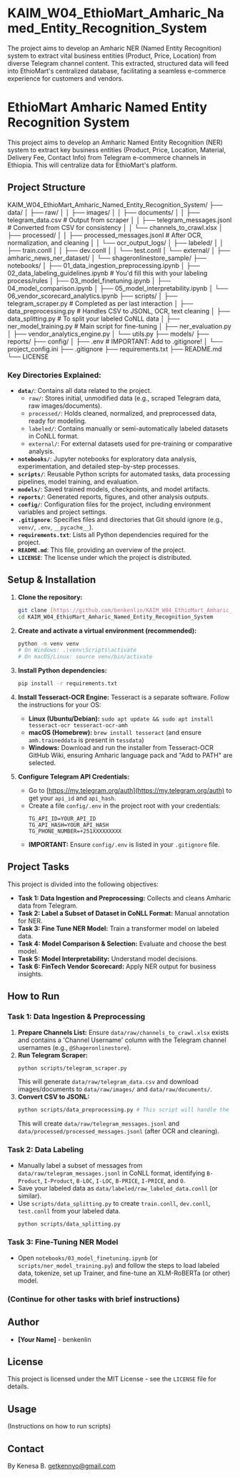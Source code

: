 # KAIM_W04_EthioMart_Amharic_Named_Entity_Recognition_System
The project aims to develop an Amharic NER (Named Entity Recognition) system to extract vital business entities (Product, Price, Location) from diverse Telegram channel content. This extracted, structured data will feed into EthioMart's centralized database, facilitating a seamless e-commerce experience for customers and vendors.
# EthioMart Amharic Named Entity Recognition System

This project aims to develop an Amharic Named Entity Recognition (NER) system to extract key business entities (Product, Price, Location, Material, Delivery Fee, Contact Info) from Telegram e-commerce channels in Ethiopia. This will centralize data for EthioMart's platform.

## Project Structure

KAIM_W04_EthioMart_Amharic_Named_Entity_Recognition_System/
├── data/
│   ├── raw/
│   │   ├── images/
│   │   ├── documents/
│   │   ├── telegram_data.csv          # Output from scraper
│   │   ├── telegram_messages.jsonl    # Converted from CSV for consistency
│   │   └── channels_to_crawl.xlsx
│   ├── processed/
│   │   ├── processed_messages.jsonl   # After OCR, normalization, and cleaning
│   │   └── ocr_output_logs/
│   ├── labeled/
│   │   ├── train.conll
│   │   ├── dev.conll
│   │   └── test.conll
│   └── external/
│       ├── amharic_news_ner_dataset/
│       └── shageronlinestore_sample/
├── notebooks/
│   ├── 01_data_ingestion_preprocessing.ipynb
│   ├── 02_data_labeling_guidelines.ipynb # You'd fill this with your labeling process/rules
│   ├── 03_model_finetuning.ipynb
│   ├── 04_model_comparison.ipynb
│   ├── 05_model_interpretability.ipynb
│   └── 06_vendor_scorecard_analytics.ipynb
├── scripts/
│   ├── telegram_scraper.py             # Completed as per last interaction
│   ├── data_preprocessing.py           # Handles CSV to JSONL, OCR, text cleaning
│   ├── data_splitting.py               # To split your labeled CoNLL data
│   ├── ner_model_training.py           # Main script for fine-tuning
│   ├── ner_evaluation.py
│   ├── vendor_analytics_engine.py
│   └── utils.py
├── models/
├── reports/
├── config/
│   ├── .env                           # IMPORTANT: Add to .gitignore!
│   └── project_config.ini
├── .gitignore
├── requirements.txt
├── README.md
└── LICENSE

### Key Directories Explained:

* **`data/`**: Contains all data related to the project.
    * `raw/`: Stores initial, unmodified data (e.g., scraped Telegram data, raw images/documents).
    * `processed/`: Holds cleaned, normalized, and preprocessed data, ready for modeling.
    * `labeled/`: Contains manually or semi-automatically labeled datasets in CoNLL format.
    * `external/`: For external datasets used for pre-training or comparative analysis.
* **`notebooks/`**: Jupyter notebooks for exploratory data analysis, experimentation, and detailed step-by-step processes.
* **`scripts/`**: Reusable Python scripts for automated tasks, data processing pipelines, model training, and evaluation.
* **`models/`**: Saved trained models, checkpoints, and model artifacts.
* **`reports/`**: Generated reports, figures, and other analysis outputs.
* **`config/`**: Configuration files for the project, including environment variables and project settings.
* **`.gitignore`**: Specifies files and directories that Git should ignore (e.g., `venv/`, `.env`, `__pycache__`).
* **`requirements.txt`**: Lists all Python dependencies required for the project.
* **`README.md`**: This file, providing an overview of the project.
* **`LICENSE`**: The license under which the project is distributed.


## Setup & Installation

1.  **Clone the repository:**
    ```bash
    git clone [https://github.com/benkenlin/KAIM_W04_EthioMart_Amharic_Named_Entity_Recognition_System.git](https://github.com/benkenlin/KAIM_W04_EthioMart_Amharic_Named_Entity_Recognition_System.git)
    cd KAIM_W04_EthioMart_Amharic_Named_Entity_Recognition_System
    ```

2.  **Create and activate a virtual environment (recommended):**
    ```bash
    python -m venv venv
    # On Windows: .\venv\Scripts\activate
    # On macOS/Linux: source venv/bin/activate
    ```

3.  **Install Python dependencies:**
    ```bash
    pip install -r requirements.txt
    ```

4.  **Install Tesseract-OCR Engine:**
    Tesseract is a separate software. Follow the instructions for your OS:
    * **Linux (Ubuntu/Debian):** `sudo apt update && sudo apt install tesseract-ocr tesseract-ocr-amh`
    * **macOS (Homebrew):** `brew install tesseract` (and ensure `amh.traineddata` is present in `tessdata`)
    * **Windows:** Download and run the installer from Tesseract-OCR GitHub Wiki, ensuring Amharic language pack and "Add to PATH" are selected.

5.  **Configure Telegram API Credentials:**
    * Go to [https://my.telegram.org/auth](https://my.telegram.org/auth) to get your `api_id` and `api_hash`.
    * Create a file `config/.env` in the project root with your credentials:
        ```
        TG_API_ID=YOUR_API_ID
        TG_API_HASH=YOUR_API_HASH
        TG_PHONE_NUMBER=+251XXXXXXXXX
        ```
    * **IMPORTANT:** Ensure `config/.env` is listed in your `.gitignore` file.

## Project Tasks

This project is divided into the following objectives:

* **Task 1: Data Ingestion and Preprocessing:** Collects and cleans Amharic data from Telegram.
* **Task 2: Label a Subset of Dataset in CoNLL Format:** Manual annotation for NER.
* **Task 3: Fine Tune NER Model:** Train a transformer model on labeled data.
* **Task 4: Model Comparison & Selection:** Evaluate and choose the best model.
* **Task 5: Model Interpretability:** Understand model decisions.
* **Task 6: FinTech Vendor Scorecard:** Apply NER output for business insights.

## How to Run

### Task 1: Data Ingestion & Preprocessing

1.  **Prepare Channels List:** Ensure `data/raw/channels_to_crawl.xlsx` exists and contains a 'Channel Username' column with the Telegram channel usernames (e.g., `@Shageronlinestore`).
2.  **Run Telegram Scraper:**
    ```bash
    python scripts/telegram_scraper.py
    ```
    This will generate `data/raw/telegram_data.csv` and download images/documents to `data/raw/images/` and `data/raw/documents/`.
3.  **Convert CSV to JSONL:**
    ```bash
    python scripts/data_preprocessing.py # This script will handle the conversion and OCR
    ```
    This will create `data/raw/telegram_messages.jsonl` and `data/processed/processed_messages.jsonl` (after OCR and cleaning).

### Task 2: Data Labeling

* Manually label a subset of messages from `data/raw/telegram_messages.jsonl` in CoNLL format, identifying `B-Product`, `I-Product`, `B-LOC`, `I-LOC`, `B-PRICE`, `I-PRICE`, and `O`.
* Save your labeled data as `data/labeled/raw_labeled_data.conll` (or similar).
* Use `scripts/data_splitting.py` to create `train.conll`, `dev.conll`, `test.conll` from your labeled data.
    ```bash
    python scripts/data_splitting.py
    ```

### Task 3: Fine-Tuning NER Model

* Open `notebooks/03_model_finetuning.ipynb` (or `scripts/ner_model_training.py`) and follow the steps to load labeled data, tokenize, set up Trainer, and fine-tune an XLM-RoBERTa (or other) model.

### (Continue for other tasks with brief instructions)

## Author

* **[Your Name]** - benkenlin

## License

This project is licensed under the MIT License - see the `LICENSE` file for details.

## Usage

(Instructions on how to run scripts)

## Contact

By Kenesa B.
getkennyo@gmail.com
